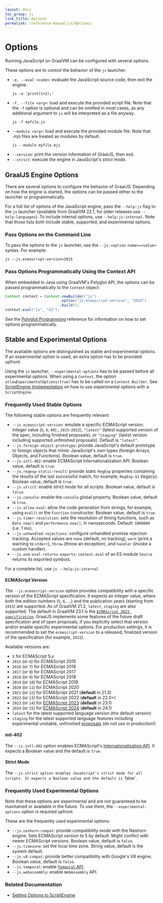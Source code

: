 ```yaml
---
layout: docs
toc_group: js
link_title: Options
permalink: /reference-manual/js/Options/
---
```


# Options

Running JavaScript on GraalVM can be configured with several options.

These options are to control the behavior of the `js` launcher:
* `-e, --eval <code>`: evaluate the JavaScript source code, then exit the engine.
   ```shell
   js -e 'print(1+2);'
   ```
* `-f, --file <arg>`: load and execute the provided script file. Note that the `-f` option is optional and can be omitted in most cases, as any additional argument to `js` will be interpreted as a file anyway.
   ```shell
   js -f myfile.js
   ```
* `--module <arg>`: load and execute the provided module file. Note that _.mjs_ files are treated as modules by default.
   ```shell
   js --module myfile.mjs
   ```
* `--version`: print the version information of GraalJS, then exit.
* `--strict`: execute the engine in JavaScript's _strict mode_.

##  GraalJS Engine Options

There are several options to configure the behavior of GraalJS.
Depending on how the engine is started, the options can be passed either to the launcher or programmatically.

For a full list of options of the JavaScript engine, pass the `--help:js` flag to the `js` launcher (available from GraalVM 22.1, for older releases use `--help:languages`).
To include internal options, use `--help:js:internal`.
Note that those lists both include stable, supported, and experimental options.

### Pass Options on the Command Line

To pass the options to the `js` launcher, use the  `--js.<option-name>=<value>` syntax. For example:
```shell
js --js.ecmascript-version=2015
```

### Pass Options Programmatically Using the Context API

When embedded in Java using GraalVM's Polyglot API, the options can be passed programmatically to the `Context` object:
```java
Context context = Context.newBuilder("js")
                         .option("js.ecmascript-version", "2015")
                         .build();
context.eval("js", "42");
```

See the [Polyglot Programming](https://github.com/oracle/graal/blob/master/docs/reference-manual/polyglot-programming.md#passing-options-programmatically) reference for information on how to set options programmatically.

## Stable and Experimental Options

The available options are distinguished as stable and experimental options.
If an experimental option is used, an extra option has to be provided upfront.

Using the `js` launcher, `--experimental-options` has to be passed before all experimental options.
When using a `Context`, the option `allowExperimentalOptions(true)` has to be called on a `Context.Builder`.
See [ScriptEngine Implementation](ScriptEngine.md) on how to use experimental options with a `ScriptEngine`.

### Frequently Used Stable Options

The following stable options are frequently relevant:
   * `--js.ecmascript-version`: emulate a specific ECMAScript version. Integer value (`5`, `6`, etc., `2015`-`2022`), `"latest"` (latest supported version of the spec, including finished proposals), or `"staging"` (latest version including supported unfinished proposals). Default is `"latest"`.
   * `--js.foreign-object-prototype`: provide JavaScript's default prototype to foreign objects that mimic JavaScript's own types (foreign Arrays, Objects, and Functions). Boolean value, default is `true`.
   * `--js.intl-402`: enable ECMAScript Internationalization API. Boolean value, default is `true`.
   * `--js.regexp-static-result`: provide static `RegExp` properties containing the results of the last successful match, for example, `RegExp.$1` (legacy). Boolean value, default is `true`.
   * `--js.strict`: enable strict mode for all scripts. Boolean value, default is `false`.
   * `--js.console`: enable the `console` global property. Boolean value, default is `true`.
   * `--js.allow-eval`: allow the code generation from strings, for example, using `eval()` or the `Function` constructor. Boolean value, default is `true`.
   * `--js.timer-resolution`: sets the resolution of timing functions, such as `Date.now()` and `performance.now()`, in nanoseconds. Default: `1000000` (i.e. 1 ms).
   * `--js.unhandled-rejections`: configure unhandled promise rejection tracking. Accepted values are `none` (default, no tracking), `warn` (print a warning to `stderr`), `throw` (throw an exception), and `handler` (invoke a custom handler).
   * `--js.esm-eval-returns-exports`: `context.eval` of an ES module `Source` returns its exported symbols.

For a complete list, use `js --help:js:internal`

#### ECMAScript Version

The `--js.ecmascript-version` option provides compatibility with a specific version of the ECMAScript specification.
It expects an integer value, where both the edition numbers (`5`, `6`, ...) and the publication years (starting from `2015`) are supported.
As of GraalVM 21.2, `latest`, `staging` are also supported.
The default in GraalVM 23.1 is the [`ECMAScript 2023 specification`](https://262.ecma-international.org/14.0/).
GraalJS implements some features of the future draft specification and of open proposals, if you explicitly select that version and/or enable specific experimental options.
For production settings, it is recommended to set the `ecmascript-version` to a released, finalized version of the specification (for example, `2022`).

Available versions are:
* `5` for ECMAScript 5.x
* `2015` (or `6`) for ECMAScript 2015
* `2016` (or `7`) for ECMAScript 2016
* `2017` (or `8`) for ECMAScript 2017
* `2018` (or `9`) for ECMAScript 2018
* `2019` (or `10`) for ECMAScript 2019
* `2020` (or `11`) for ECMAScript 2020
* `2021` (or `12`) for ECMAScript 2021 (**default** in 21.3)
* `2022` (or `13`) for ECMAScript 2022 (**default** in 22.0+)
* `2023` (or `14`) for [ECMAScript 2023](https://262.ecma-international.org/14.0/) (**default** in 23.1)
* `2024` (or `15`) for [ECMAScript 2024](https://262.ecma-international.org/15.0/) (**default** in 24.1)
* `latest` for the latest supported language version (the default version)
* `staging` for the latest supported language features including experimental unstable, unfinished [proposals](https://github.com/tc39/proposals) (_do not use in production!_)

#### intl-402

The `--js.intl-402` option enables ECMAScript's [Internationalization API](https://tc39.github.io/ecma402/).
It expects a Boolean value and the default is `true`.

#### Strict Mode

The `--js.strict option enables JavaScript's strict mode for all scripts.
It expects a Boolean value and the default is `false`.

### Frequently Used Experimental Options

Note that these options are experimental and are not guaranteed to be maintained or available in the future.
To use them, the `--experimental-options` option is required upfront.

These are the frequently used experimental options:
* `--js.nashorn-compat`: provide compatibility mode with the Nashorn engine. Sets ECMAScript version to 5 by default. Might conflict with newer ECMAScript versions. Boolean value, default is `false`.
* `--js.timezone`: set the local time zone. String value, default is the system default.
* `--js.v8-compat`: provide better compatibility with Google's V8 engine. Boolean value, default is `false`.
* `--js.temporal`: enable [`Temporal` API](https://github.com/tc39/proposal-temporal).
* `--js.webassembly`: enable `WebAssembly` API.

### Related Documentation

* [Setting Options to ScriptEngine](ScriptEngine.md#setting-options-via-system-properties)